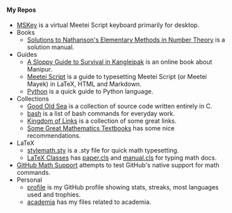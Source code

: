 #### My Repos

* [MSKey](https://github.com/ronhuidrom/mskey) is a virtual Meetei Script keyboard primarily for desktop.
* Books
  * [Solutions to Nathanson's Elementary Methods in Number Theory](https://github.com/ronhuidrom/nathanson-number-theory) is a solution manual.
* Guides
  * [A Sloppy Guide to Survival in Kangleipak](https://github.com/ronhuidrom/survival-in-kangleipak) is an online book about Manipur.
  * [Meetei Script](https://github.com/ronhuidrom/meetei-script) is a guide to typesetting Meetei Script (or Meetei Mayek) in LaTeX, HTML and Markdown.
  * [Python](https://python) is a quick guide to Python language.
* Collections
  * [Good Old Sea](https://github.com/ronhuidrom/good-old-sea) is a collection of source code written entirely in C.
  * [bash](https://github.com/ronhuidrom/bash) is a list of bash commands for everyday work.
  * [Kingdom of Links](https://github.com/ronhuidrom/kingdom-of-links) is a collection of some great links.
  * [Some Great Mathematics Textbooks](https://github.com/ronhuidrom/math-books) has some nice recommendations.
* LaTeX
  * [stylemath.sty](https://github.com/ronhuidrom/stylemath.sty) is a .sty file for quick math typesetting.
  * [LaTeX Classes](https://github.com/ronhuidrom/latex-classes) has [paper.cls]() and [manual.cls]() for typing math docs.
* [GitHub Math Support](https://github.com/ronhuidrom/github-math-support) attempts to test GitHub's native support for math commands.
* Personal
  * [profile](https://github.com/ronhuidrom/profile) is my GitHub profile showing stats, streaks, most languages used and trophies.
  * [academia](https://github.com/ronhuidrom/academia) has my files related to academia.
